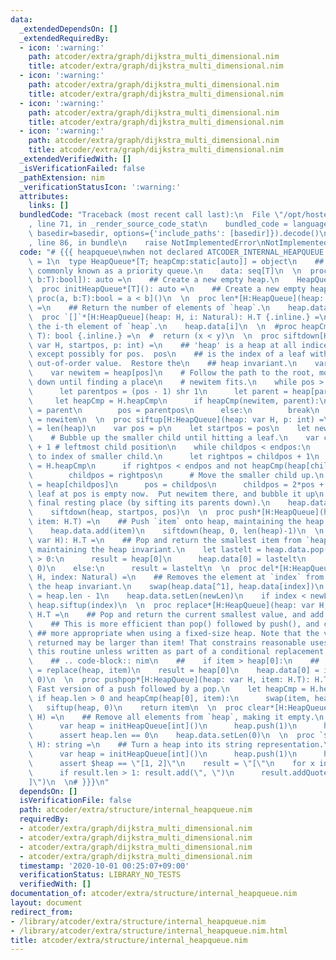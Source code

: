 ```yaml
---
data:
  _extendedDependsOn: []
  _extendedRequiredBy:
  - icon: ':warning:'
    path: atcoder/extra/graph/dijkstra_multi_dimensional.nim
    title: atcoder/extra/graph/dijkstra_multi_dimensional.nim
  - icon: ':warning:'
    path: atcoder/extra/graph/dijkstra_multi_dimensional.nim
    title: atcoder/extra/graph/dijkstra_multi_dimensional.nim
  - icon: ':warning:'
    path: atcoder/extra/graph/dijkstra_multi_dimensional.nim
    title: atcoder/extra/graph/dijkstra_multi_dimensional.nim
  - icon: ':warning:'
    path: atcoder/extra/graph/dijkstra_multi_dimensional.nim
    title: atcoder/extra/graph/dijkstra_multi_dimensional.nim
  _extendedVerifiedWith: []
  _isVerificationFailed: false
  _pathExtension: nim
  _verificationStatusIcon: ':warning:'
  attributes:
    links: []
  bundledCode: "Traceback (most recent call last):\n  File \"/opt/hostedtoolcache/Python/3.10.5/x64/lib/python3.10/site-packages/onlinejudge_verify/documentation/build.py\"\
    , line 71, in _render_source_code_stat\n    bundled_code = language.bundle(stat.path,\
    \ basedir=basedir, options={'include_paths': [basedir]}).decode()\n  File \"/opt/hostedtoolcache/Python/3.10.5/x64/lib/python3.10/site-packages/onlinejudge_verify/languages/nim.py\"\
    , line 86, in bundle\n    raise NotImplementedError\nNotImplementedError\n"
  code: "# {{{ heapqueue\nwhen not declared ATCODER_INTERNAL_HEAPQUEUE:\n  const ATCODER_INTERNAL_HEAPQUEUE*\
    \ = 1\n  type HeapQueue*[T; heapCmp:static[auto]] = object\n    ## A heap queue,\
    \ commonly known as a priority queue.\n    data: seq[T]\n  \n  proc initHeapQueue*[T](heapCmp:static[proc(a,\
    \ b:T):bool]): auto =\n    ## Create a new empty heap.\n    HeapQueue[T, heapCmp]()\n\
    \  proc initHeapQueue*[T](): auto =\n    ## Create a new empty heap.\n    HeapQueue[T,\
    \ proc(a, b:T):bool = a < b]()\n  \n  proc len*[H:HeapQueue](heap: H): int {.inline.}\
    \ =\n    ## Return the number of elements of `heap`.\n    heap.data.len\n  \n\
    \  proc `[]`*[H:HeapQueue](heap: H, i: Natural): H.T {.inline.} =\n    ## Access\
    \ the i-th element of `heap`.\n    heap.data[i]\n  \n  #proc heapCmp[T](x, y:\
    \ T): bool {.inline.} =\n  #  return (x < y)\n  \n  proc siftdown[H:HeapQueue](heap:\
    \ var H, startpos, p: int) =\n    ## 'heap' is a heap at all indices >= startpos,\
    \ except possibly for pos.  pos\n    ## is the index of a leaf with a possibly\
    \ out-of-order value.  Restore the\n    ## heap invariant.\n    var pos = p\n\
    \    var newitem = heap[pos]\n    # Follow the path to the root, moving parents\
    \ down until finding a place\n    # newitem fits.\n    while pos > startpos:\n\
    \      let parentpos = (pos - 1) shr 1\n      let parent = heap[parentpos]\n \
    \     let heapCmp = H.heapCmp\n      if heapCmp(newitem, parent):\n        heap.data[pos]\
    \ = parent\n        pos = parentpos\n      else:\n        break\n    heap.data[pos]\
    \ = newitem\n  \n  proc siftup[H:HeapQueue](heap: var H, p: int) =\n    let endpos\
    \ = len(heap)\n    var pos = p\n    let startpos = pos\n    let newitem = heap[pos]\n\
    \    # Bubble up the smaller child until hitting a leaf.\n    var childpos = 2*pos\
    \ + 1 # leftmost child position\n    while childpos < endpos:\n      # Set childpos\
    \ to index of smaller child.\n      let rightpos = childpos + 1\n      let heapCmp\
    \ = H.heapCmp\n      if rightpos < endpos and not heapCmp(heap[childpos], heap[rightpos]):\n\
    \        childpos = rightpos\n      # Move the smaller child up.\n      heap.data[pos]\
    \ = heap[childpos]\n      pos = childpos\n      childpos = 2*pos + 1\n    # The\
    \ leaf at pos is empty now.  Put newitem there, and bubble it up\n    # to its\
    \ final resting place (by sifting its parents down).\n    heap.data[pos] = newitem\n\
    \    siftdown(heap, startpos, pos)\n  \n  proc push*[H:HeapQueue](heap: var H,\
    \ item: H.T) =\n    ## Push `item` onto heap, maintaining the heap invariant.\n\
    \    heap.data.add(item)\n    siftdown(heap, 0, len(heap)-1)\n  \n  proc pop*[H:HeapQueue](heap:\
    \ var H): H.T =\n    ## Pop and return the smallest item from `heap`,\n    ##\
    \ maintaining the heap invariant.\n    let lastelt = heap.data.pop()\n    if heap.len\
    \ > 0:\n      result = heap[0]\n      heap.data[0] = lastelt\n      siftup(heap,\
    \ 0)\n    else:\n      result = lastelt\n  \n  proc del*[H:HeapQueue](heap: var\
    \ H, index: Natural) =\n    ## Removes the element at `index` from `heap`, maintaining\
    \ the heap invariant.\n    swap(heap.data[^1], heap.data[index])\n    let newLen\
    \ = heap.len - 1\n    heap.data.setLen(newLen)\n    if index < newLen:\n     \
    \ heap.siftup(index)\n  \n  proc replace*[H:HeapQueue](heap: var H, item: H.T):\
    \ H.T =\n    ## Pop and return the current smallest value, and add the new item.\n\
    \    ## This is more efficient than pop() followed by push(), and can be\n   \
    \ ## more appropriate when using a fixed-size heap. Note that the value\n    ##\
    \ returned may be larger than item! That constrains reasonable uses of\n    ##\
    \ this routine unless written as part of a conditional replacement:\n    ##\n\
    \    ## .. code-block:: nim\n    ##    if item > heap[0]:\n    ##        item\
    \ = replace(heap, item)\n    result = heap[0]\n    heap.data[0] = item\n    siftup(heap,\
    \ 0)\n  \n  proc pushpop*[H:HeapQueue](heap: var H, item: H.T): H.T =\n    ##\
    \ Fast version of a push followed by a pop.\n    let heapCmp = H.heapCmp\n   \
    \ if heap.len > 0 and heapCmp(heap[0], item):\n      swap(item, heap[0])\n   \
    \   siftup(heap, 0)\n    return item\n  \n  proc clear*[H:HeapQueue](heap: var\
    \ H) =\n    ## Remove all elements from `heap`, making it empty.\n    runnableExamples:\n\
    \      var heap = initHeapQueue[int]()\n      heap.push(1)\n      heap.clear()\n\
    \      assert heap.len == 0\n    heap.data.setLen(0)\n  \n  proc `$`*[H:HeapQueue](heap:\
    \ H): string =\n    ## Turn a heap into its string representation.\n    runnableExamples:\n\
    \      var heap = initHeapQueue[int]()\n      heap.push(1)\n      heap.push(2)\n\
    \      assert $heap == \"[1, 2]\"\n    result = \"[\"\n    for x in heap.data:\n\
    \      if result.len > 1: result.add(\", \")\n      result.addQuoted(x)\n    result.add(\"\
    ]\")\n  \n# }}}\n"
  dependsOn: []
  isVerificationFile: false
  path: atcoder/extra/structure/internal_heapqueue.nim
  requiredBy:
  - atcoder/extra/graph/dijkstra_multi_dimensional.nim
  - atcoder/extra/graph/dijkstra_multi_dimensional.nim
  - atcoder/extra/graph/dijkstra_multi_dimensional.nim
  - atcoder/extra/graph/dijkstra_multi_dimensional.nim
  timestamp: '2020-10-01 00:25:07+09:00'
  verificationStatus: LIBRARY_NO_TESTS
  verifiedWith: []
documentation_of: atcoder/extra/structure/internal_heapqueue.nim
layout: document
redirect_from:
- /library/atcoder/extra/structure/internal_heapqueue.nim
- /library/atcoder/extra/structure/internal_heapqueue.nim.html
title: atcoder/extra/structure/internal_heapqueue.nim
---
```

